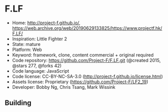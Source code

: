 # F.LF

- Home: http://project-f.github.io/, https://web.archive.org/web/20190629133825/https://www.projectf.hk/F.LF/
- Inspiration: Little Fighter 2
- State: mature
- Platform: Web
- Keyword: framework, clone, content commercial + original required
- Code repository: https://github.com/Project-F/F.LF.git (@created 2015, @stars 277, @forks 42)
- Code language: JavaScript
- Code license: CC-BY-NC-SA-3.0 (http://project-f.github.io/license.html)
- Assets license: Proprietary (https://github.com/Project-F/LF2_19)
- Developer: Bobby Ng, Chris Tsang, Mark Wissink

## Building
